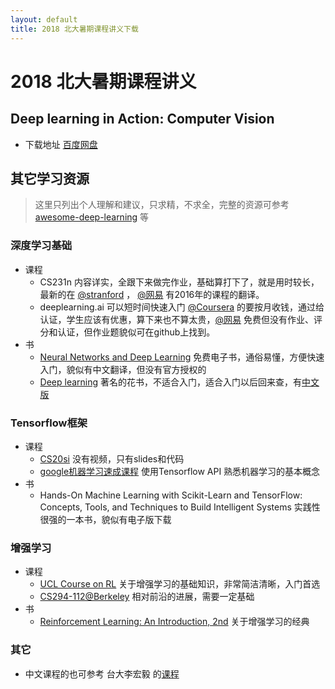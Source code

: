 ```yaml
---
layout: default
title: 2018 北大暑期课程讲义下载
---
```

# 2018 北大暑期课程讲义

## Deep learning in Action: Computer Vision

- 下载地址 [百度网盘](https://pan.baidu.com/s/1k4VcCtZQxkLUV9iec6FRPg) 

## 其它学习资源

> 这里只列出个人理解和建议，只求精，不求全，完整的资源可参考 [awesome-deep-learning](https://github.com/ChristosChristofidis/awesome-deep-learning) 等

### 深度学习基础

- 课程
  - CS231n 内容详实，全跟下来做完作业，基础算打下了，就是用时较长，最新的在 [@stranford](http://cs231n.stanford.edu/) ， [@网易](https://study.163.com/course/introduction/1003223001.htm) 有2016年的课程的翻译。
  - deeplearning.ai 可以短时间快速入门 [@Coursera](http://coursera.com) 的要按月收钱，通过给认证，学生应该有优惠，算下来也不算太贵，[@网易](https://mooc.study.163.com/smartSpec/detail/1001319001.htm) 免费但没有作业、评分和认证，但作业题貌似可在github上找到。
- 书
  - [Neural Networks and Deep Learning](http://neuralnetworksanddeeplearning.com/) 免费电子书，通俗易懂，方便快速入门，貌似有中文翻译，但没有官方授权的
  - [Deep learning](http://www.deeplearningbook.org/) 著名的花书，不适合入门，适合入门以后回来查，有[中文版](https://github.com/exacity/deeplearningbook-chinese) 

### Tensorflow框架 

- 课程
  - [CS20si](https://web.stanford.edu/class/cs20si/index.html) 没有视频，只有slides和代码
  - [google机器学习速成课程](https://developers.google.com/machine-learning/crash-course/?hl=zh-cn) 使用Tensorflow API 熟悉机器学习的基本概念
- 书
  - Hands-On Machine Learning with Scikit-Learn and TensorFlow: Concepts, Tools, and Techniques to Build Intelligent Systems 实践性很强的一本书，貌似有电子版下载

### 增强学习

- 课程
  - [UCL Course on RL](http://www0.cs.ucl.ac.uk/staff/d.silver/web/Teaching.html) 关于增强学习的基础知识，非常简洁清晰，入门首选
  - [CS294-112@Berkeley](http://rail.eecs.berkeley.edu/deeprlcourse/) 相对前沿的进展，需要一定基础
- 书
  - [Reinforcement Learning: An Introduction, 2nd](http://incompleteideas.net/book/the-book-2nd.html) 关于增强学习的经典

### 其它

- 中文课程的也可参考 台大李宏毅 的[课程](http://speech.ee.ntu.edu.tw/~tlkagk/courses.html)

